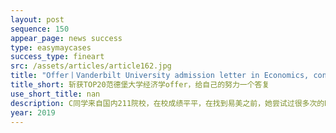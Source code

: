 ```yaml
---
layout: post
sequence: 150
appear_page: news success
type: easymaycases
success_type: fineart
src: /assets/articles/article162.jpg
title: "Offer丨Vanderbilt University admission letter in Economics, congratulations "
title_short: 斩获TOP20范德堡大学经济学offer，给自己的努力一个答复
use_short_title: nan
description: C同学来自国内211院校，在校成绩平平，在找到易美之前，她尝试过很多次的DIY申请，但只收获了厚厚一沓拒信，使得她备受打击。有过失败经历的C同学在挑选留学咨询机构时格外谨慎，在对易美做了全方位的考量后，希望易美能让她圆梦。在易美专业规划老师与C同学详细沟通中发现，其实她本身有着许多的优点，完全可以进行深入挖掘，并使之成为一大亮点。
year: 2019
---
```


